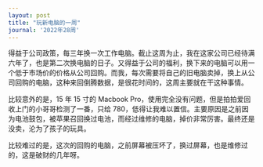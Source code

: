 ```yaml
---
layout: post
title: "玩新电脑的一周"
journal: '2022年28周'
---
```


得益于公司政策，每三年换一次工作电脑。截止这周为止，我在这家公司已经待满六年了，也是第二次换电脑的日子。又得益于公司的福利，换下来的电脑可以用一个低于市场价的价格从公司回购。而我，每次需要将自己的旧电脑卖掉，换上从公司回购的电脑，这种来回倒腾数据，是很花时间的，这周主要就在干这种事情。

比较意外的是，15 年 15 寸的 Macbook Pro，使用完全没有问题，但是拍拍爱回收上门的小哥哥检测了一番，只给 780，低得让我难以置信。主要原因是之前因为电池鼓包，被苹果召回换过电池，而经过维修的电脑，掉价非常厉害。最终还是没卖，沦为了孩子的玩具。

比较难过的是，这次的回购的电脑，之前屏幕被压坏了，换过屏幕，也是维修过的，这是破财的几年呀。